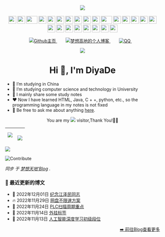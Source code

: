<!-- 动态字 -->

<h1 align="center">
	<a href="https://luomengguo.top/">
		<img src="https://readme-typing-svg.herokuapp.com/?lines=你好呀;这里是梦想高地的主页!&center=true&size=27">
	</a>
</h1>

<!-- 摇啊摇 -->

<div align="center">
    <img src="https://cdn.17lai.site/media/pic/parrots/githubparrot.webp" width="25" height="25"/>
    <img src="https://cdn.17lai.site/media/pic/parrots/iranparrot.webp" width="25" height="25"/>
    <img src="https://cdn.17lai.site/media/pic/parrots/asyncparrot.webp" width="36" height="25"/>
    <img src="https://cdn.17lai.site/media/pic/parrots/exceptionallyfastparrot.webp" width="25" height="25"/>
    <img src="https://cdn.17lai.site/media/pic/parrots/60fpsparrot.webp" width="25" height="25"/>
    <img src="https://cdn.17lai.site/media/pic/parrots/jumpingparrot.webp" width="25" height="25"/>
    <img src="https://cdn.17lai.site/media/pic/parrots/opensourceparrot.webp" width="25" height="25"/>
    <img src="https://cdn.17lai.site/media/pic/parrots/dealwithitnowparrot.webp" width="25" height="25"/>
    <img src="https://cdn.17lai.site/media/pic/parrots/hypnoparrotlight.webp" width="25" height="25"/>
    <img src="https://cdn.17lai.site/media/pic/parrots/databaseparrot.webp" width="25" height="25"/>
    <img src="https://cdn.17lai.site/media/pic/parrots/fixparrot.webp" width="36" height="25"/>
    <img src="https://cdn.17lai.site/media/pic/parrots/laptop_parrot.webp" width="25" height="25"/>
    <img src="https://cdn.17lai.site/media/pic/parrots/spinningparrot.webp" width="25" height="25"/>
    <img src="https://cdn.17lai.site/media/pic/parrots/levitationparrot.webp" width="25" height="25"/>
    <img src="https://cdn.17lai.site/media/pic/parrots/meldparrot.webp" width="25" height="25"/>
    <img src="https://cdn.17lai.site/media/pic/parrots/slomoparrot.webp" width="25" height="25"/>
    <img src="https://cdn.17lai.site/media/pic/parrots/moonwalkingparrot.webp" width="25" height="25"/>
    <img src="https://cdn.17lai.site/media/pic/parrots/stableparrot.webp" width="25" height="25"/>
    <img src="https://cdn.17lai.site/media/pic/parrots/scienceparrot.webp" width="25" height="25"/>
    <img src="https://cdn.17lai.site/media/pic/parrots/pirateparrot.webp" width="25" height="25"/>
    <img src="https://cdn.17lai.site/media/pic/parrots/footballparrot.webp" width="25" height="25"/>
    <img src="https://cdn.17lai.site/media/pic/parrots/illuminatiparrot.webp" width="25" height="25"/>
    <img src="https://cdn.17lai.site/media/pic/parrots/hypnoparrotdark.webp" width="25" height="25"/>
    <img src="https://cdn.17lai.site/media/pic/parrots/mustacheparrot.webp" width="25" height="25"/>
</div>
<!-- 徽标 -->

<p align="center">
			<a style="margin-inline:5px" target="_blank" href="https://github.com/DiyaDe">
				<img src="https://img.shields.io/badge/Github-Overview-blue?style=flat&logo=GitHub"
					title="Github主页">
			</a>&emsp;
			<a style="margin-inline:5px" target="_blank" href="https://luomengguo.top/">
				<img src="https://img.shields.io/badge/Blog-个人博客-FDE6E0?style=flat&logo=Blogger"
					title="梦想高地的个人博客">
			</a>&emsp;
			<a style="margin-inline:5px" target="_blank" href="http://wpa.qq.com/msgrd?v=3&uin=3332326364&site=qq&menu=yes">
				<img src="https://img.shields.io/badge/腾讯-QQ-0cedbe?style=flat&logo=Tencent QQ"
					title="QQ">
			</a>&emsp;
</p>

<!-- 贪吃蛇代码贡献图 -->

<div align="center"><img src="https://cdn.jsdelivr.net/gh/DiyaDe/DiyaDe/contribution-snake/github-contribution-grid-snake.svg" /></div>

<h1 align="center">Hi 👋, I'm DiyaDe </h1>

- 🔭 I’m studying in China
- 🌱 I’m studying computer science and technology in University
- 🤔 I mainly share some study notes
- ❤️ Now I have learned HTML, Java, C + +, python, etc., so the programming language in my notes is not fixed
- 💬 Be free to ask me about anything [here](https://github.com/DiyaDe/DiyaDe/issues).

<!-- 访客统计 -->
<p align="center">You are my <img src="https://profile-counter.glitch.me/DiyaDe/count.svg"> visitor,Thank You!🎉🎉</p>

| <a><img align="center" src="https://github-readme-stats.vercel.app/api?username=DiyaDe&show_icons=true&hide_border=true" /></a> | <a><br/><img align="center" src="https://github-readme-stats.vercel.app/api/top-langs/?username=DiyaDe&hide_border=true"></a> |
| ------------------------------------------------------------ | ------------------------------------------------------------ |

<!-- 贡献统计图 -->

<a href="https://github.com/404"><img src="https://cdn.jsdelivr.net/gh/DiyaDe/DiyaDe/img/line.webp"></a>

![Contribute](https://activity-graph.herokuapp.com/graph?username=DiyaDe&theme=github)

<!-- 博客更新 -->
<p><em>同步 于 <a href="https://luomengguo.top/">梦想天地'Blog</a> . </em>

### 📕 最近更新的博文

<!-- 最新博文插入位置 -->
<!-- BLOG-POST-LIST:START -->
 - 💯 2022年12月01日 [纪念江泽民同志](https://luomengguo.top/posts/6058.html)
 - 🔥 2022年11月29日 [网盘不限速方案](https://luomengguo.top/posts/de76.html)
 - 💫 2022年11月24日 [PLC扫描周期重点](https://luomengguo.top/posts/f785.html)
 - 🚀 2022年11月14日 [外挂标签](https://luomengguo.top/posts/87c5.html)
 - 🌮 2022年11月13日 [人工智能深度学习初级段位](https://luomengguo.top/posts/b483.html)<!-- BLOG-POST-LIST:END -->

<p align="right"><a href="https://luomengguo.top/">➡️ 前往Blog查看更多</a></p>